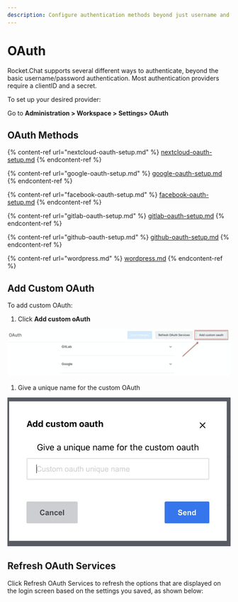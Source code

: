 ```yaml
---
description: Configure authentication methods beyond just username and password
---
```


# OAuth

Rocket.Chat supports several different ways to authenticate, beyond the basic username/password authentication. Most authentication providers require a clientID and a secret.

To set up your desired provider:

Go to **Administration > Workspace > Settings> OAuth**&#x20;

## OAuth Methods

{% content-ref url="nextcloud-oauth-setup.md" %}
[nextcloud-oauth-setup.md](nextcloud-oauth-setup.md)
{% endcontent-ref %}

{% content-ref url="google-oauth-setup.md" %}
[google-oauth-setup.md](google-oauth-setup.md)
{% endcontent-ref %}

{% content-ref url="facebook-oauth-setup.md" %}
[facebook-oauth-setup.md](facebook-oauth-setup.md)
{% endcontent-ref %}

{% content-ref url="gitlab-oauth-setup.md" %}
[gitlab-oauth-setup.md](gitlab-oauth-setup.md)
{% endcontent-ref %}

{% content-ref url="github-oauth-setup.md" %}
[github-oauth-setup.md](github-oauth-setup.md)
{% endcontent-ref %}

{% content-ref url="wordpress.md" %}
[wordpress.md](wordpress.md)
{% endcontent-ref %}

## Add Custom OAuth

To add custom OAuth:

1. Click **Add custom oAuth**

![](<../../../../../.gitbook/assets/image (134).png>)

1. Give a unique name for the custom OAuth

![](<../../../../../.gitbook/assets/image (135).png>)

## Refresh OAuth Services

Click Refresh OAuth Services to refresh the options that are displayed on the login screen based on the settings you saved, as shown below:
